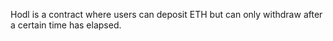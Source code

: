 Hodl is a contract where users can deposit ETH but can only withdraw after a certain time has elapsed.
